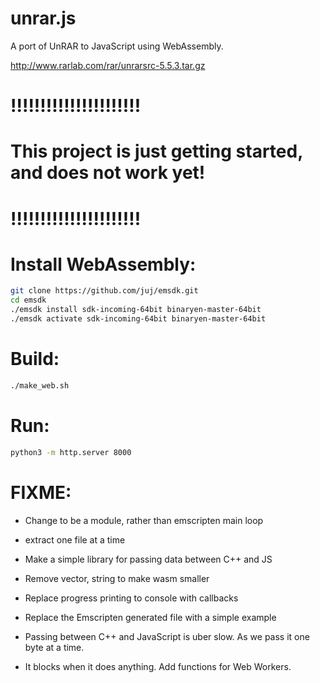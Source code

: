 # unrar.js

A port of UnRAR to JavaScript using WebAssembly.

http://www.rarlab.com/rar/unrarsrc-5.5.3.tar.gz

# !!!!!!!!!!!!!!!!!!!!!!
# This project is just getting started, and does not work yet!
# !!!!!!!!!!!!!!!!!!!!!!

# Install WebAssembly:
```bash
git clone https://github.com/juj/emsdk.git
cd emsdk
./emsdk install sdk-incoming-64bit binaryen-master-64bit
./emsdk activate sdk-incoming-64bit binaryen-master-64bit
```

# Build:
```bash
./make_web.sh
```

# Run:
```bash
python3 -m http.server 8000
```

# FIXME:
* Change to be a module, rather than emscripten main loop
* extract one file at a time

* Make a simple library for passing data between C++ and JS
* Remove vector, string to make wasm smaller
* Replace progress printing to console with callbacks
* Replace the Emscripten generated file with a simple example
* Passing between C++ and JavaScript is uber slow. As we pass it one byte at a time.
* It blocks when it does anything. Add functions for Web Workers.
